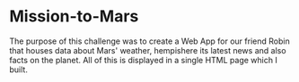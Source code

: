 # Mission-to-Mars
The purpose of this challenge was to create a Web App for our friend Robin that houses data about Mars' weather, hempishere its latest news and also facts on the planet.
All of this is displayed in a single HTML page which I built.
